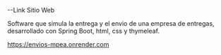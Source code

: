 --Link Sitio Web

Software que simula la entrega y el envio de una empresa de entregas, desarrollado con Spring Boot,  html, css y thymeleaf.

https://envios-mpea.onrender.com
